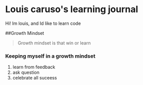 # Louis caruso's learning journal

Hi! Im louis, and Id like to learn code

##Growth Mindset
> Growth mindset is that win or learn 

### Keeping myself in a growth mindset
1. learn from feedback
1. ask question 
1. celebrate all suceess
